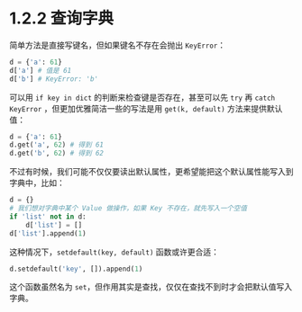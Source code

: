 # 1.2.2 查询字典

简单方法是直接写键名，但如果键名不存在会抛出 `KeyError`：

```python
d = {'a': 61}
d['a'] # 值是 61
d['b'] # KeyError: 'b'
```

可以用 `if key in dict` 的判断来检查键是否存在，甚至可以先 `try` 再 `catch KeyError` ，但更加优雅简洁一些的写法是用 `get(k, default)` 方法来提供默认值：

```python
d = {'a': 61}
d.get('a', 62) # 得到 61
d.get('b', 62) # 得到 62
```

不过有时候，我们可能不仅仅要读出默认属性，更希望能把这个默认属性能写入到字典中，比如：

```python
d = {}
# 我们想对字典中某个 Value 做操作，如果 Key 不存在，就先写入一个空值
if 'list' not in d:
	d['list'] = []
d['list'].append(1)
```

这种情况下，`setdefault(key, default)` 函数或许更合适：

```python
d.setdefault('key', []).append(1)
```

这个函数虽然名为 `set`，但作用其实是查找，仅仅在查找不到时才会把默认值写入字典。